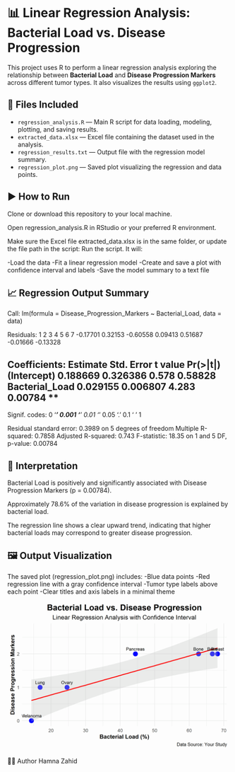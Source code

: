 # 📊 Linear Regression Analysis: Bacterial Load vs. Disease Progression

This project uses R to perform a linear regression analysis exploring the relationship between **Bacterial Load** and **Disease Progression Markers** across different tumor types. It also visualizes the results using `ggplot2`.

## 📁 Files Included

- `regression_analysis.R` — Main R script for data loading, modeling, plotting, and saving results.
- `extracted_data.xlsx` — Excel file containing the dataset used in the analysis.
- `regression_results.txt` — Output file with the regression model summary.
- `regression_plot.png` — Saved plot visualizing the regression and data points.

## ▶️ How to Run
Clone or download this repository to your local machine.

Open regression_analysis.R in RStudio or your preferred R environment.

Make sure the Excel file extracted_data.xlsx is in the same folder, or update the file path in the script:
Run the script. It will:

-Load the data
-Fit a linear regression model
-Create and save a plot with confidence interval and labels
-Save the model summary to a text file

## 📈 Regression Output Summary

Call:
lm(formula = Disease_Progression_Markers ~ Bacterial_Load, data = data)

Residuals:
       1        2        3        4        5        6        7 
-0.17701  0.32153 -0.60558  0.09413  0.51687 -0.01666 -0.13328 

Coefficients:
                 Estimate Std. Error t value Pr(>|t|)   
(Intercept)      0.188669   0.326386   0.578  0.58828   
Bacterial_Load   0.029155   0.006807   4.283  0.00784 **
---
Signif. codes:  0 ‘***’ 0.001 ‘**’ 0.01 ‘*’ 0.05 ‘.’ 0.1 ‘ ’ 1

Residual standard error: 0.3989 on 5 degrees of freedom
Multiple R-squared:  0.7858
Adjusted R-squared:  0.743 
F-statistic: 18.35 on 1 and 5 DF,  p-value: 0.00784

## 🧠 Interpretation
Bacterial Load is positively and significantly associated with Disease Progression Markers (p = 0.00784).

Approximately 78.6% of the variation in disease progression is explained by bacterial load.

The regression line shows a clear upward trend, indicating that higher bacterial loads may correspond to greater disease progression.

## 🖼️ Output Visualization
The saved plot (regression_plot.png) includes:
-Blue data points
-Red regression line with a gray confidence interval
-Tumor type labels above each point
-Clear titles and axis labels in a minimal theme

![Regression Plot](regression_plot.png)

🧑‍💻 Author
Hamna Zahid
